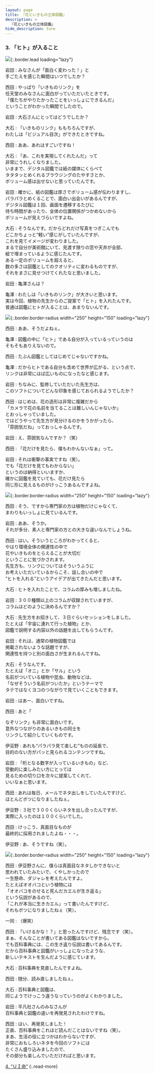```yaml
---
layout: page
title: 『花といきもの立体図鑑』
description: >
  『花といきもの立体図鑑』
hide_description: ture
---
```


### 3. 「ヒト」が入ること

![](/interviews/jp/3ds/asuj/vol1/img/mainvisual3.jpg){:.border.lead loading="lazy"}

岩田
: みなさんが「面白く変わった！」と<br>手ごたえを感じた瞬間はいつでしたか？

西田
: やっぱり「いきものリンク」を<br>任天堂のみなさんに面白がっていただいたときです。<br>「僕たちがやりたかったことをいっしょにできるんだ」<br>ということがわかった瞬間でしたので。

岩田
: 大石さんにとってはどうでしたか？

大石
: 「いきものリンク」ももちろんですが、<br>わたしは「ビジュアル目次」ができたときですね。

西田
: ああ、あれはすごいですね！

大石
: 「あ、これを実現してくれたんだ」って<br>非常にうれしくなりました。<br>いままで、デジタル図鑑では紙の媒体にくらべて<br>タタタッとめくれるブラウジングのたやすさとか、<br>ボリューム感は出せないと思っていたんです。

岩田
: 確かに、紙の図鑑は厚さでボリューム感が伝わりますし、<br>パラパラとめくることで、面白い出会いがあるんですが、<br>デジタル図鑑は１回、画面を遷移するたびに<br>待ち時間があったり、全体の位置関係がつかめないから<br>ボリュームが見えづらいですよね。

大石
: そうなんです。だからどれだけ写真をつぎこんでも<br>どこかちょっと“軽い”感じがしていたんですが、<br>これを見てイメージが変わりました。<br>まるで自分が美術館にいて、見渡す限りの窓や天井が全部、<br>絵で埋まっているように感じたんです。<br>ある一定のボリュームを超えると、<br>数の多さは図鑑としてのクオリティに変わるものですが、<br>それをまさに見せつけてくれたなと思いました。

岩田
: 亀澤さんは？

亀澤
: わたしは「いきものリンク」が大きいと思います。<br>実は今回、植物の先生からのご提案で「ヒト」を入れたんです。<br>普通は図鑑にヒトが入ることは、あまりないんです。

![](/interviews/jp/3ds/asuj/vol1/img/photo11.jpg){:.border.border-radius width="250" height="150"  loading="lazy"}

西田
: ああ、そうだよねぇ。

亀澤
: 図鑑の中に「ヒト」である自分が入っているっていうのは<br>そもそもありえないので。

西田
: たぶん図鑑としてはじめてじゃないですかね。

亀澤
: だからヒトである自分も含めて世界が広がる、という点で、<br>リンクは非常にはば広いものになったなと感じます。

岩田
: ちなみに、監修していただいた先生方は、<br>このソフトについてどんな印象を感じておられるようでしたか？

西田
: はじめは、花の造形は非常に複雑だから<br>「カメラで花の名前を当てることは難しいんじゃないか」<br>とおっしゃっていました。<br>ではどうやって先生方が見分けるのかをうかがったら、<br>「雰囲気だね」っておっしゃるんです。

岩田
: え、雰囲気なんですか？（笑）

西田
: 「花だけを見たら、僕もわかんないなぁ」って。

岩田
: それは衝撃の事実ですね（笑）。<br>でも「花だけを見てもわからない」<br>というのは納得といいますか、<br>確かに図鑑を見ていても、花だけ見たら<br>同じ形に見えるものがけっこうあるんですよね。

![](/interviews/jp/3ds/asuj/vol1/img/photo12.jpg){:.border.border-radius width="250" height="150"  loading="lazy"}

西田
: そう、ですから専門家の方は植物だけじゃなくて、<br>まわりもいっしょに見ているんです。

岩田
: ああ、そうか。<br>それが多分、素人と専門家の方との大きな違いなんでしょうね。

西田
: はい。そういうところがわかってくると、<br>やはり環境全体の関連性の中で<br>花やいきものをとらえることが大切だ<br>ということに気づかされます。<br>先生方も、リンクについてはそういうふうに<br>お考えいただいているからこそ、話し合いの中で<br>“ヒトを入れる”というアイデアが出てきたんだと思います。

大石
: ヒトを入れたことで、コラムの厚みも増しましたね。

岩田
: ３００種類以上のコラムが収録されていますが、<br>コラムはどのように決めるんですか？

大石
: 先生方をお招きして、３日ぐらいセッションをしました。<br>たとえば「宇宙に連れて行った植物」とか、<br>図鑑で説明する内容以外の話題を出してもらうんです。

岩田
: それは、通常の植物図鑑では<br>掲載されないような話題ですが、<br>関連性を持つと別の面白さが生まれるんですね。

大石
: そうなんです。<br>たとえば「オニ」とか「サル」という<br>名前がついている植物や昆虫、動物などは、<br>「なぜそういう名前がついたか」というテーマで<br>タテではなくヨコのつながりで見ていくこともできます。

岩田
: はあー、面白いですね。

西田
: あと「

なぞリンク」も非常に面白いです。<br>意外なつながりのあるいきもの同士を<br>リンクして紹介していくものです。

伊豆野
: あれも“パラパラ見て楽しむ”ものの延長で、<br>目的のない方がパッと見られるコンテンツですね。

岩田
: 「桁となる数字が入っているいきもの」など、<br>受動的に楽しみたい方にとっては<br>見るための切り口を次々に提案してくれて、<br>いいなぁと思います。

西田
: あれは毎日、メールでネタ出しをしていたんですけど、<br>ほとんどボツになりましたねぇ。

伊豆野
: ３社で３００くらいネタを出し合ったんですが、<br>実際に入ったのは１００くらいでした。

西田
: けっこう、真面目なものが<br>最終的に採用されましたよね・・・。

伊豆野
: あ、そうですね（笑）。

![](/interviews/jp/3ds/asuj/vol1/img/photo13.jpg){:.border.border-radius width="250" height="150"  loading="lazy"}

西田
: 伊豆野さんに、僕らは真面目なネタしかできないと<br>思われていたみたいで、くやしかったので<br>一生懸命、ダジャレを考えたんですよ。<br>たとえばオオバコという植物には<br>「オオバコをのせると死んだカエルが生き返る」<br>という伝説があるので、<br>「これが本当に生きカエル」って書いたんですけど、<br>それもボツになりましたねぇ（笑）。

一同
: （爆笑）

西田
: 「いけるかな！？」と思ったんですけど、残念です（笑）。<br>まぁ、そんなことが書いてある図鑑はないですから。<br>でも百科事典には、この生き返り伝説は書いてあるんです。<br>だから百科事典と図鑑がいっしょになったような、<br>新しいテキストを生んだように感じています。

大石
: 百科事典を見直したんですよね。

西田
: 随分、読み直しましたねぇ。

大石
: 百科事典と図鑑は、<br>同じようでけっこう違うなっていうのがよくわかりました。

岩田
: 平凡社さんのみなさんが<br>百科事典と図鑑の違いを再発見されたわけですね。

西田
: はい、再発見しました！<br>正直、百科事典をこれほど読んだことはないですね（笑）。<br>まあ、生活の役に立つかはわからないですが、<br>非常におもしろいネタを今回のソフトには<br>たくさん盛り込みましたので、<br>その部分も楽しんでいただければと思います。



[4. “ＵＩ命”](4.md)
{:.read-more}
